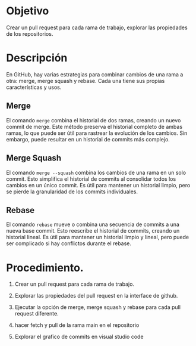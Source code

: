 # Objetivo

Crear un pull request para cada rama de trabajo, explorar las propiedades de los repositorios.

# Descripción

En GitHub, hay varias estrategias para combinar cambios de una rama a otra: merge, merge squash y rebase. Cada una tiene sus propias características y usos.

## Merge

El comando `merge` combina el historial de dos ramas, creando un nuevo commit de merge. Este método preserva el historial completo de ambas ramas, lo que puede ser útil para rastrear la evolución de los cambios. Sin embargo, puede resultar en un historial de commits más complejo.

## Merge Squash

El comando `merge --squash` combina los cambios de una rama en un solo commit. Esto simplifica el historial de commits al consolidar todos los cambios en un único commit. Es útil para mantener un historial limpio, pero se pierde la granularidad de los commits individuales.

## Rebase

El comando `rebase` mueve o combina una secuencia de commits a una nueva base commit. Esto reescribe el historial de commits, creando un historial lineal. Es útil para mantener un historial limpio y lineal, pero puede ser complicado si hay conflictos durante el rebase.

# Procedimiento.

1. Crear un pull request para cada rama de trabajo.

1. Explorar las propiedades del pull request en la interface de github.

1. Ejecutar la opción de merge, merge squash y rebase para cada pull request diferente.

1. hacer fetch y pull de la rama main en el repositorio

1. Explorar el grafico de commits en visual studio code